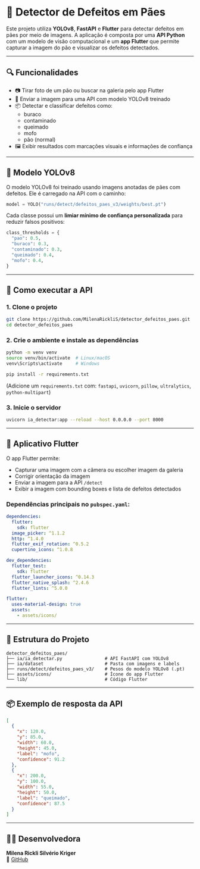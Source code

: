
# 🥖 Detector de Defeitos em Pães

Este projeto utiliza **YOLOv8**, **FastAPI** e **Flutter** para detectar defeitos em pães por meio de imagens. A aplicação é composta por uma **API Python** com um modelo de visão computacional e um **app Flutter** que permite capturar a imagem do pão e visualizar os defeitos detectados.

---

## 🔍 Funcionalidades

- 📷 Tirar foto de um pão ou buscar na galeria pelo app Flutter
- 🧠 Enviar a imagem para uma API com modelo YOLOv8 treinado
- 📦 Detectar e classificar defeitos como:
  - buraco
  - contaminado
  - queimado
  - mofo
  - pão (normal)
- 🖼️ Exibir resultados com marcações visuais e informações de confiança

---

## 🧠 Modelo YOLOv8

O modelo YOLOv8 foi treinado usando imagens anotadas de pães com defeitos. Ele é carregado na API com o caminho:

```python
model = YOLO("runs/detect/defeitos_paes_v3/weights/best.pt")
```

Cada classe possui um **limiar mínimo de confiança personalizada** para reduzir falsos positivos:

```python
class_thresholds = {
  "pao": 0.5,
  "buraco": 0.3,
  "contaminado": 0.3,
  "queimado": 0.4,
  "mofo": 0.4,
}
```

---

## 🚀 Como executar a API

### 1. Clone o projeto

```bash
git clone https://github.com/MilenaRickliS/detector_defeitos_paes.git
cd detector_defeitos_paes
```

### 2. Crie o ambiente e instale as dependências

```bash
python -m venv venv
source venv/bin/activate  # Linux/macOS
venv\Scripts\activate     # Windows

pip install -r requirements.txt
```

(Adicione um `requirements.txt` com: `fastapi`, `uvicorn`, `pillow`, `ultralytics`, `python-multipart`)

### 3. Inicie o servidor

```bash
uvicorn ia_detectar:app --reload --host 0.0.0.0 --port 8000
```

---

## 📲 Aplicativo Flutter

O app Flutter permite:

- Capturar uma imagem com a câmera ou escolher imagem da galeria
- Corrigir orientação da imagem
- Enviar a imagem para a API `/detect`
- Exibir a imagem com bounding boxes e lista de defeitos detectados

### Dependências principais no `pubspec.yaml`:

```yaml
dependencies:
  flutter:
    sdk: flutter
  image_picker: ^1.1.2
  http: ^1.4.0
  flutter_exif_rotation: ^0.5.2
  cupertino_icons: ^1.0.8

dev_dependencies:
  flutter_test:
    sdk: flutter
  flutter_launcher_icons: ^0.14.3
  flutter_native_splash: ^2.4.6
  flutter_lints: ^5.0.0

flutter:
  uses-material-design: true
  assets:
    - assets/icons/
```

---

## 🔗 Estrutura do Projeto

```
detector_defeitos_paes/
├── ia/ia_detectar.py                # API FastAPI com YOLOv8
├── ia/dataset                       # Pasta com imagens e labels
├── runs/detect/defeitos_paes_v3/    # Pesos do modelo YOLOv8 (.pt)
├── assets/icons/                    # Ícone do app Flutter
└── lib/                             # Código Flutter
```

---

## 📦 Exemplo de resposta da API

```json
[
  {
    "x": 120.0,
    "y": 85.0,
    "width": 60.0,
    "height": 45.0,
    "label": "mofo",
    "confidence": 91.2
  },
  {
    "x": 200.0,
    "y": 100.0,
    "width": 55.0,
    "height": 50.0,
    "label": "queimado",
    "confidence": 87.5
  }
]
```

---

## 🙋‍♀️ Desenvolvedora

**Milena Rickli Silvério Kriger**  
🔗 [GitHub](https://github.com/MilenaRickliS/detector_defeitos_paes.git)
